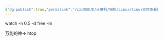 ```yaml
---
{"dg-publish":true,"permalink":"/czc知识库/计算机/搞机/Linux/linux实时查看内存使用情况/","dgPassFrontmatter":true,"created":"2024-06-18T17:45:20.841+08:00","updated":"2024-12-08T12:27:33.510+08:00"}
---
```



watch -n 0.5 -d free -m


万能的神→ htop